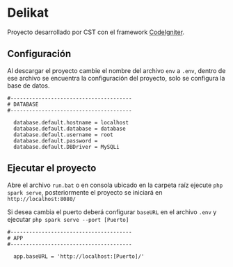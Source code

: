 # Delikat
Proyecto desarrollado por CST con el framework [CodeIgniter](https://www.codeigniter.com/).

## Configuración
Al descargar el proyecto cambie el nombre del archivo `env` a `.env`, dentro de ese archivo se encuentra la configuración del proyecto, solo se configura la base de datos.
```
#---------------------------------------
# DATABASE
#---------------------------------------

  database.default.hostname = localhost
  database.default.database = database
  database.default.username = root
  database.default.password = 
  database.default.DBDriver = MySQLi
```

## Ejecutar el proyecto
Abre el archivo `run.bat` o en consola ubicado en la carpeta raíz ejecute `php spark serve`, posteriormente el proyecto se iniciará en `http://localhost:8080/`

Si desea cambia el puerto deberá configurar `baseURL` en el archivo `.env` y ejecutar `php spark serve --port [Puerto]`
```
#---------------------------------------
# APP
#---------------------------------------

  app.baseURL = 'http://localhost:[Puerto]/'
```
